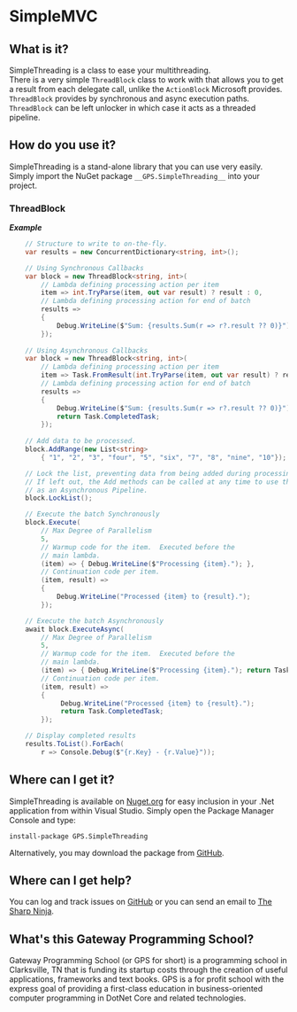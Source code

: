 # SimpleMVC

## What is it?

SimpleThreading is a class to ease your multithreading.  
There is a very simple `ThreadBlock` class to work with that 
allows you to get a result from each delegate call, unlike the `ActionBlock` Microsoft
provides.  `ThreadBlock` provides by synchronous and async execution paths.
`ThreadBlock` can be left unlocker in which case it acts as a threaded pipeline.

## How do you use it?

SimpleThreading is a stand-alone library that you can use very easily.  Simply import the
NuGet package `__GPS.SimpleThreading__` into your project.

### ThreadBlock

_**Example**_

```csharp { title: Execution }
    // Structure to write to on-the-fly.
    var results = new ConcurrentDictionary<string, int>();

    // Using Synchronous Callbacks
    var block = new ThreadBlock<string, int>(
        // Lambda defining processing action per item
        item => int.TryParse(item, out var result) ? result : 0,
        // Lambda defining processing action for end of batch
        results => 
        {
            Debug.WriteLine($"Sum: {results.Sum(r => r?.result ?? 0)}");
        });
        
    // Using Asynchronous Callbacks
    var block = new ThreadBlock<string, int>(
        // Lambda defining processing action per item
        item => Task.FromResult(int.TryParse(item, out var result) ? result : 0),
        // Lambda defining processing action for end of batch
        results => 
        {
            Debug.WriteLine($"Sum: {results.Sum(r => r?.result ?? 0)}");
            return Task.CompletedTask;
        });
        
    // Add data to be processed.
    block.AddRange(new List<string>
        { "1", "2", "3", "four", "5", "six", "7", "8", "nine", "10"});

    // Lock the list, preventing data from being added during processing.
    // If left out, the Add methods can be called at any time to use the ThredBlock
    // as an Asynchronous Pipeline.
    block.LockList();

    // Execute the batch Synchronously
    block.Execute(
        // Max Degree of Parallelism
        5,  
        // Warmup code for the item.  Executed before the 
        // main lambda.
        (item) => { Debug.WriteLine($"Processing {item}."); },
        // Continuation code per item.
        (item, result) =>
        {
            Debug.WriteLine("Processed {item} to {result}.");
        });

    // Execute the batch Asynchronously
    await block.ExecuteAsync(
        // Max Degree of Parallelism
        5,  
        // Warmup code for the item.  Executed before the 
        // main lambda.
        (item) => { Debug.WriteLine($"Processing {item}."); return Task.CompletedTask; },
        // Continuation code per item.
        (item, result) =>
        {
             Debug.WriteLine("Processed {item} to {result}.");
             return Task.CompletedTask;
        });

    // Display completed results
    results.ToList().ForEach(
        r => Console.Debug($"{r.Key} - {r.Value}"));
```

## Where can I get it?

SimpleThreading is available on [Nuget.org](https://nuget.org/packages/GPS.SimpleThreading) for easy inclusion in your .Net application
from within Visual Studio.  Simply open the Package Manager Console and type:

 `install-package GPS.SimpleThreading`
 
 Alternatively, you may download the package from
 [GitHub](https://github.com/gatewayprogrammingschool/SimpleThreading/releases).

## Where can I get help?

You can log and track issues on [GitHub](https://github.com/gatewayprogrammingschool/SimpleThreading/issues)
or you can send an email to [The Sharp Ninja](mailto:ninja@thesharp.ninja).

## What's this Gateway Programming School?

Gateway Programming School (or GPS for short) is a programming school in
Clarksville, TN that is funding its startup costs through the creation of
useful applications, frameworks and text books.  GPS is a for profit school
with the express goal of providing a first-class education in business-oriented
computer programming in DotNet Core and related technologies.